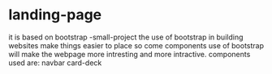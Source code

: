 # landing-page
it is based on bootstrap -small-project
the use of bootstrap in building websites make things easier to place so come components use of bootstrap will make the webpage more intresting and more intractive.
components used are:
navbar
card-deck
